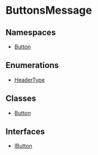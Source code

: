 # ButtonsMessage

## Namespaces

- [Button](namespaces/Button/index.md)

## Enumerations

- [HeaderType](enumerations/HeaderType.md)

## Classes

- [Button](classes/Button.md)

## Interfaces

- [IButton](interfaces/IButton.md)
